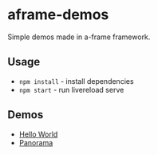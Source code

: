 # aframe-demos

Simple demos made in a-frame framework.

## Usage
* `npm install` - install dependencies
* `npm start` - run livereload serve

## Demos
* [Hello World](http://localhost:3000/hello-world/)
* [Panorama](http://localhost:3000/panorama/)
